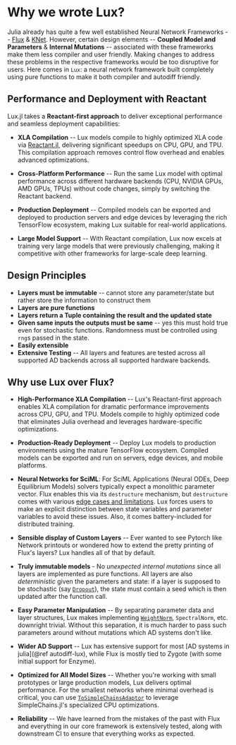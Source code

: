 # Why we wrote Lux?

Julia already has quite a few well established Neural Network Frameworks --
[Flux](https://fluxml.ai/) & [KNet](https://denizyuret.github.io/Knet.jl/latest/). However,
certain design elements -- **Coupled Model and Parameters** & **Internal Mutations** --
associated with these frameworks make them less compiler and user friendly. Making changes
to address these problems in the respective frameworks would be too disruptive for users.
Here comes in `Lux`: a neural network framework built completely using pure functions to make
it both compiler and autodiff friendly.

## Performance and Deployment with Reactant

Lux.jl takes a **Reactant-first approach** to deliver exceptional performance and seamless deployment capabilities:

* **XLA Compilation** -- Lux models compile to highly optimized XLA code via [Reactant.jl](https://github.com/EnzymeAD/Reactant.jl), delivering significant speedups on CPU, GPU, and TPU. This compilation approach removes control flow overhead and enables advanced optimizations.

* **Cross-Platform Performance** -- Run the same Lux model with optimal performance across different hardware backends (CPU, NVIDIA GPUs, AMD GPUs, TPUs) without code changes, simply by switching the Reactant backend.

* **Production Deployment** -- Compiled models can be exported and deployed to production servers and edge devices by leveraging the rich TensorFlow ecosystem, making Lux suitable for real-world applications.

* **Large Model Support** -- With Reactant compilation, Lux now excels at training very large models that were previously challenging, making it competitive with other frameworks for large-scale deep learning.

## Design Principles

* **Layers must be immutable** -- cannot store any parameter/state but rather store the
  information to construct them
* **Layers are pure functions**
* **Layers return a Tuple containing the result and the updated state**
* **Given same inputs the outputs must be same** -- yes this must hold true even for
  stochastic functions. Randomness must be controlled using `rng`s passed in the state.
* **Easily extensible**
* **Extensive Testing** -- All layers and features are tested across all supported AD
  backends across all supported hardware backends.

## Why use Lux over Flux?

* **High-Performance XLA Compilation** -- Lux's Reactant-first approach enables XLA compilation for dramatic performance improvements across CPU, GPU, and TPU. Models compile to highly optimized code that eliminates Julia overhead and leverages hardware-specific optimizations.

* **Production-Ready Deployment** -- Deploy Lux models to production environments using the mature TensorFlow ecosystem. Compiled models can be exported and run on servers, edge devices, and mobile platforms.

* **Neural Networks for SciML**: For SciML Applications (Neural ODEs, Deep Equilibrium
  Models) solvers typically expect a monolithic parameter vector. Flux enables this via its
  `destructure` mechanism, but `destructure` comes with various
  [edge cases and limitations](https://fluxml.ai/Optimisers.jl/dev/api/#Optimisers.destructure). Lux
  forces users to make an explicit distinction between state variables and parameter
  variables to avoid these issues. Also, it comes battery-included for distributed training.

* **Sensible display of Custom Layers** -- Ever wanted to see Pytorch like Network printouts
  or wondered how to extend the pretty printing of Flux's layers? Lux handles all of that
  by default.

* **Truly immutable models** - No *unexpected internal mutations* since all layers are
  implemented as pure functions. All layers are also *deterministic* given the parameters
  and state: if a layer is supposed to be stochastic (say [`Dropout`](@ref)), the state
  must contain a seed which is then updated after the function call.

* **Easy Parameter Manipulation** -- By separating parameter data and layer structures,
  Lux makes implementing [`WeightNorm`](@ref), `SpectralNorm`, etc. downright trivial.
  Without this separation, it is much harder to pass such parameters around without
  mutations which AD systems don't like.

* **Wider AD Support** -- Lux has extensive support for most
  [AD systems in julia](@ref autodiff-lux), while Flux is mostly tied to Zygote (with some
  initial support for Enzyme).

* **Optimized for All Model Sizes** -- Whether you're working with small prototypes or large production models, Lux delivers optimal performance. For the smallest networks where minimal overhead is critical, you can use [`ToSimpleChainsAdaptor`](@ref) to leverage SimpleChains.jl's specialized CPU optimizations.

* **Reliability** -- We have learned from the mistakes of the past with Flux and everything
  in our core framework is extensively tested, along with downstream CI to ensure that
  everything works as expected.


